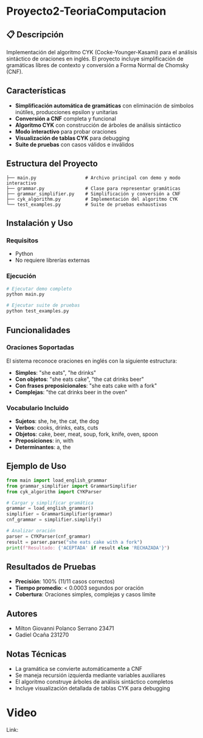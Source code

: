 # Proyecto2-TeoriaComputacion

## 📋 Descripción

Implementación del algoritmo CYK (Cocke-Younger-Kasami) para el análisis sintáctico de oraciones en inglés. El proyecto incluye simplificación de gramáticas libres de contexto y conversión a Forma Normal de Chomsky (CNF).

## Características

- **Simplificación automática de gramáticas** con eliminación de símbolos inútiles, producciones epsilon y unitarias
- **Conversión a CNF** completa y funcional
- **Algoritmo CYK** con construcción de árboles de análisis sintáctico
- **Modo interactivo** para probar oraciones
- **Visualización de tablas CYK** para debugging
- **Suite de pruebas** con casos válidos e inválidos

## Estructura del Proyecto

```
├── main.py                  # Archivo principal con demo y modo interactivo
├── grammar.py               # Clase para representar gramáticas
├── grammar_simplifier.py    # Simplificación y conversión a CNF
├── cyk_algorithm.py         # Implementación del algoritmo CYK
└── test_examples.py         # Suite de pruebas exhaustivas
```

## Instalación y Uso

### Requisitos

- Python
- No requiere librerías externas

### Ejecución

```bash
# Ejecutar demo completo
python main.py

# Ejecutar suite de pruebas
python test_examples.py
```

## Funcionalidades

### Oraciones Soportadas

El sistema reconoce oraciones en inglés con la siguiente estructura:

- **Simples**: "she eats", "he drinks"
- **Con objetos**: "she eats cake", "the cat drinks beer"
- **Con frases preposicionales**: "she eats cake with a fork"
- **Complejas**: "the cat drinks beer in the oven"

### Vocabulario Incluido

- **Sujetos**: she, he, the cat, the dog
- **Verbos**: cooks, drinks, eats, cuts
- **Objetos**: cake, beer, meat, soup, fork, knife, oven, spoon
- **Preposiciones**: in, with
- **Determinantes**: a, the

## Ejemplo de Uso

```python
from main import load_english_grammar
from grammar_simplifier import GrammarSimplifier
from cyk_algorithm import CYKParser

# Cargar y simplificar gramática
grammar = load_english_grammar()
simplifier = GrammarSimplifier(grammar)
cnf_grammar = simplifier.simplify()

# Analizar oración
parser = CYKParser(cnf_grammar)
result = parser.parse("she eats cake with a fork")
print(f"Resultado: {'ACEPTADA' if result else 'RECHAZADA'}")
```

## Resultados de Pruebas

- **Precisión**: 100% (11/11 casos correctos)
- **Tiempo promedio**: < 0.0003 segundos por oración
- **Cobertura**: Oraciones simples, complejas y casos límite

## Autores

- Milton Giovanni Polanco Serrano 23471
- Gadiel Ocaña 231270

## Notas Técnicas

- La gramática se convierte automáticamente a CNF
- Se maneja recursión izquierda mediante variables auxiliares
- El algoritmo construye árboles de análisis sintáctico completos
- Incluye visualización detallada de tablas CYK para debugging

# Video 

Link: 